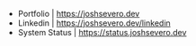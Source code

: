 - Portfolio | https://joshsevero.dev
- Linkedin | https://joshsevero.dev/linkedin
- System Status | https://status.joshsevero.dev
